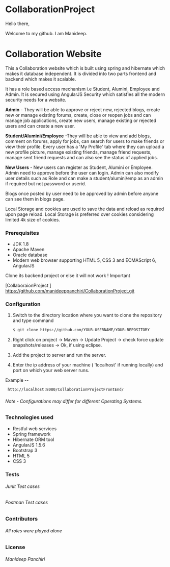 # CollaborationProject
Hello there,

Welcome to my github. I am Manideep.

# Collaboration Website
 This a Collaboration website which is built using spring and hibernate which makes it database independent. It is divided into two parts frontend and backend which makes it scalable.
 
 It has a role based access mechanism i.e Student, Alumini, Employee and Admin. It is secured using AngularJS Security which satisfies all the modern security needs for a website.
 
 **Admin** - They will be able to approve or reject new, rejected blogs, create new or manage existing forums, create, close or reopen jobs and can manage job applications, create new users, manage existing or rejected users and can create a new user.
 
 **Student/Alumini/Employee**  -They will be able to view and add blogs, comment on forums, apply for jobs, can search for users to make friends or view their profile. Every user has a 'My Profile' tab where they can upload a new profile picture, manage existing friends, manage friend requests, manage sent friend requests and can also see the status of applied jobs.
 
 **New Users** - New users can register as Student, Alumini or Employee. Admin need to approve before the user can login. Admin can also modify user details such as Role and can make a student/alumini/emp as an admin if required but not password or userid.
 
 Blogs once posted by user need to be approved by admin before anyone can see them in blogs page.
 
 Local Storage and cookies are used to save the data and reload as required upon page reload. Local Storage is preferred over cookies considering limited 4k size of cookies.
 
### Prerequisites
 - JDK 1.8
- Apache Maven
- Oracle database
- Modern web browser supporting HTML 5, CSS 3 and ECMAScript 6, AngularJS


 Clone its backend project or else it will not work  ! Important

[CollaboraionProject ]    https://github.com/manideeppanchiri/CollaborationProject.git


### Configuration
1. Switch to the directory location where you want to clone the repository and type  command
    ```sh
    $ git clone https://github.com/YOUR-USERNAME/YOUR-REPOSITORY
    ```
    
2. Right click on project  -> Maven -> Update Project -> check force update snapshots/releases -> Ok, if using eclipse.

3. Add the project to server and run the server.

4. Enter the ip address of your machine ( 'localhost' if running locally) and port on which your web server runs.

Example --
 ```sh
  http://localhost:8080/CollaborationProjectFrontEnd/
```
###### Note - Configurations may differ for different Operating Systems.
### Technologies used 
- Restful web services
- Spring framework
- Hibernate ORM tool
- AngularJS 1.5.6
- Bootstrap 3
- HTML 5
- CSS 3

### Tests
###### Junit Test cases
###### Postman Test cases

### Contributors
###### All roles were played alone 

### License
###### Manideep Panchiri
